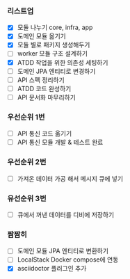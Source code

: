 ### 리스트업
- [x] 모듈 나누기 core, infra, app
- [x] 도메인 모듈 옮기기
- [x] 모듈 별로 패키지 생성해두기
- [ ] worker 모듈 구조 설계하기
- [x] ATDD 작업을 위한 의존성 세팅하기
- [ ] 도메인 JPA 엔티티로 변경하기
- [ ] API 스펙 정리하기
- [ ] ATDD 코드 완성하기
- [ ] API 문서화 마무리하기

### 우선순위 1번
- [ ] API 통신 코드 옮기기
- [ ] API 통신 모듈 개발 & 테스트 완료

### 우선순위 2번
- [ ] 가져온 데이터 가공 해서 메시지 큐에 넣기

### 유선순위 3번
- [ ] 큐에서 꺼낸 데이터를 디비에 저장하기

### 짬짬히
- [ ] 도메인 모듈 JPA 엔티티로 변환하기
- [ ] LocalStack Docker compose에 연동
- [x] asciidoctor 플러그인 추가
